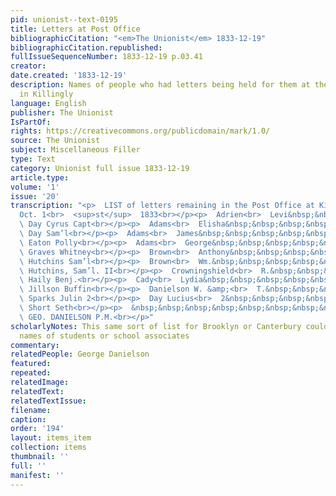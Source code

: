 ```yaml
---
pid: unionist--text-0195
title: Letters at Post Office
bibliographicCitation: "<em>The Unionist</em> 1833-12-19"
bibliographicCitation.republished: 
fullIssueSequenceNumber: 1833-12-19 p.03.41
creator: 
date.created: '1833-12-19'
description: Names of people who had letters being held for them at the post office
  in Killingly
language: English
publisher: The Unionist
IsPartOf: 
rights: https://creativecommons.org/publicdomain/mark/1.0/
source: The Unionist
subject: Miscellaneous Filler
type: Text
category: Unionist full issue 1833-12-19
article.type: 
volume: '1'
issue: '20'
transcription: "<p>  LIST of letters remaining in the Post Office at Killingly, Ct.
  Oct. 1<br>  <sup>st</sup>  1833<br></p><p>  Adrien<br>  Levi&nbsp;&nbsp;&nbsp;&nbsp;&nbsp;&nbsp;&nbsp;&nbsp;&nbsp;&nbsp;&nbsp;&nbsp;&nbsp;&nbsp;&nbsp;&nbsp;&nbsp;&nbsp;&nbsp;&nbsp;&nbsp;&nbsp;&nbsp;&nbsp;&nbsp;&nbsp;&nbsp;&nbsp;&nbsp;<br>
  \ Day Cyrus Capt<br></p><p>  Adams<br>  Elisha&nbsp;&nbsp;&nbsp;&nbsp;&nbsp;&nbsp;&nbsp;&nbsp;&nbsp;&nbsp;&nbsp;&nbsp;&nbsp;&nbsp;&nbsp;&nbsp;&nbsp;&nbsp;&nbsp;&nbsp;&nbsp;&nbsp;&nbsp;&nbsp;&nbsp;&nbsp;<br>
  \ Day Sam’l<br></p><p>  Adams<br>  James&nbsp;&nbsp;&nbsp;&nbsp;&nbsp;&nbsp;&nbsp;&nbsp;&nbsp;&nbsp;&nbsp;&nbsp;&nbsp;&nbsp;&nbsp;&nbsp;&nbsp;&nbsp;&nbsp;&nbsp;&nbsp;&nbsp;&nbsp;&nbsp;&nbsp;<br>
  \ Eaton Polly<br></p><p>  Adams<br>  George&nbsp;&nbsp;&nbsp;&nbsp;&nbsp;&nbsp;&nbsp;&nbsp;&nbsp;&nbsp;&nbsp;&nbsp;&nbsp;&nbsp;&nbsp;&nbsp;&nbsp;&nbsp;&nbsp;&nbsp;&nbsp;&nbsp;&nbsp;<br>
  \ Graves Whitney<br></p><p>  Brown<br>  Anthony&nbsp;&nbsp;&nbsp;&nbsp;&nbsp;&nbsp;&nbsp;&nbsp;&nbsp;&nbsp;&nbsp;&nbsp;&nbsp;&nbsp;&nbsp;&nbsp;&nbsp;&nbsp;&nbsp;&nbsp;&nbsp;&nbsp;<br>
  \ Hutchins Sam’l<br></p><p>  Brown<br>  Wm.&nbsp;&nbsp;&nbsp;&nbsp;&nbsp;&nbsp;&nbsp;&nbsp;&nbsp;&nbsp;&nbsp;&nbsp;&nbsp;&nbsp;&nbsp;&nbsp;&nbsp;&nbsp;&nbsp;&nbsp;&nbsp;&nbsp;&nbsp;&nbsp;&nbsp;&nbsp;&nbsp;&nbsp;<br>
  \ Hutchins, Sam’l. II<br></p><p>  Crowningshield<br>  R.&nbsp;&nbsp;&nbsp;&nbsp;&nbsp;&nbsp;&nbsp;&nbsp;&nbsp;&nbsp;&nbsp;&nbsp;&nbsp;&nbsp;&nbsp;&nbsp;&nbsp;&nbsp;<br>
  \ Haily Benj.<br></p><p>  Cady<br>  Lydia&nbsp;&nbsp;&nbsp;&nbsp;&nbsp;&nbsp;&nbsp;&nbsp;&nbsp;&nbsp;&nbsp;&nbsp;&nbsp;&nbsp;&nbsp;&nbsp;&nbsp;&nbsp;&nbsp;&nbsp;&nbsp;&nbsp;&nbsp;&nbsp;&nbsp;&nbsp;&nbsp;&nbsp;&nbsp;&nbsp;<br>
  \ Jillson Buffin<br></p><p>  Danielson W. &amp;<br>  T.&nbsp;&nbsp;&nbsp;&nbsp;&nbsp;&nbsp;&nbsp;&nbsp;&nbsp;&nbsp;&nbsp;&nbsp;&nbsp;&nbsp;&nbsp;&nbsp;&nbsp;&nbsp;<br>
  \ Sparks Julin 2<br></p><p>  Day Lucius<br>  2&nbsp;&nbsp;&nbsp;&nbsp;&nbsp;&nbsp;&nbsp;&nbsp;&nbsp;&nbsp;&nbsp;&nbsp;&nbsp;&nbsp;&nbsp;&nbsp;&nbsp;&nbsp;&nbsp;&nbsp;&nbsp;&nbsp;&nbsp;&nbsp;&nbsp;&nbsp;&nbsp;<br>
  \ Short Seth<br></p><p>  &nbsp;&nbsp;&nbsp;&nbsp;&nbsp;&nbsp;&nbsp;&nbsp;&nbsp;&nbsp;&nbsp;&nbsp;&nbsp;&nbsp;&nbsp;&nbsp;&nbsp;&nbsp;&nbsp;&nbsp;&nbsp;&nbsp;&nbsp;&nbsp;&nbsp;&nbsp;&nbsp;&nbsp;&nbsp;&nbsp;&nbsp;&nbsp;&nbsp;&nbsp;&nbsp;<br>
  \ GEO. DANIELSON P.M.<br></p>"
scholarlyNotes: This same sort of list for Brooklyn or Canterbury could have revealed
  names of students or school associates
commentary: 
relatedPeople: George Danielson
featured: 
repeated: 
relatedImage: 
relatedText: 
relatedTextIssue: 
filename: 
caption: 
order: '194'
layout: items_item
collection: items
thumbnail: ''
full: ''
manifest: ''
---
```

